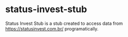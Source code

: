# status-invest-stub
Status Invest Stub is a stub created to access data from https://statusinvest.com.br/ programatically.
